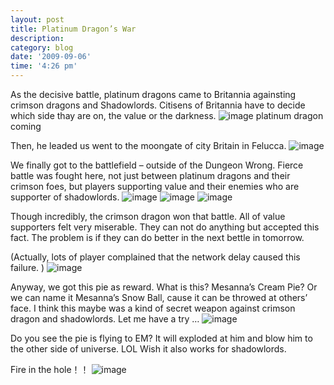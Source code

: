 ```yaml
---
layout: post
title: Platinum Dragon’s War
description:
category: blog
date: '2009-09-06'
time: '4:26 pm'
---
```

 
As the decisive battle, platinum dragons came to Britannia  againsting crimson dragons and Shadowlords. Citisens of Britannia have to decide which side thay are on, the value or the darkness.
![image](/images/blog/platinum_dragon_01.jpg)
platinum dragon coming

Then, he leaded us went to the moongate of city Britain in Felucca.
![image](/images/blog/platinum_dragon_02.jpg)

We finally got to the battlefield – outside of the Dungeon Wrong. Fierce battle was fought here, not just between platinum dragons and their crimson foes, but players supporting value and their enemies who are supporter of shadowlords.
![image](/images/blog/platinum_dragon_03.jpg)
![image](/images/blog/platinum_dragon_04.jpg)
![image](/images/blog/platinum_dragon_05.jpg)

Though incredibly, the crimson dragon won that battle. All of value supporters felt very miserable. They can not do anything but accepted this fact. The problem is if they can do  better in the next bettle in tomorrow.

(Actually, lots of player complained that the network delay caused this failure. )
![image](/images/blog/platinum_dragon_06.jpg)

Anyway, we got this pie as reward. What is this?  Mesanna’s Cream Pie? Or we can name it Mesanna’s Snow Ball, cause it can be throwed at others’ face. I think this maybe was a kind of secret weapon against crimson dragon and shadowlords. Let me have a try …
![image](/images/blog/platinum_dragon_07.jpg)

Do you see the pie is flying to EM? It will exploded at him and blow him to the other side of universe. LOL Wish it also works for shadowlords.

Fire in the hole！！
![image](/images/blog/platinum_dragon_08.jpg)
